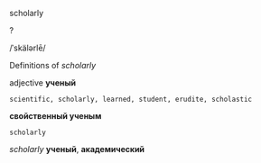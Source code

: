 scholarly

?

/ˈskälərlē/

Definitions of _scholarly_

adjective
**ученый**

    scientific, scholarly, learned, student, erudite, scholastic
**свойственный ученым**

    scholarly

_scholarly_
**ученый**, **академический**